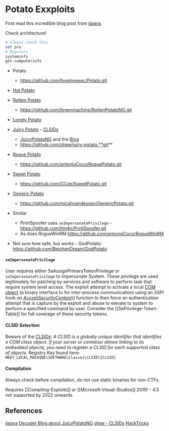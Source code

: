 # Potato Exxploits

First read this incredible blog post from [jlajara](https://jlajara.gitlab.io/Potatoes_Windows_Privesc). 

Check architecture!
```powershell
# Always check this
set pro
# Regulars
systeminfo
get-computerinfo
```

- Potato
	- https://github.com/foxglovesec/Potato.git
- [Hot Potato](https://jlajara.gitlab.io/Potatoes_Windows_Privesc#hotPotato)
- [Rotten Potato](https://jlajara.gitlab.io/Potatoes_Windows_Privesc#rottenPotato)
	- https://github.com/breenmachine/RottenPotatoNG.git
- [Lonely Potato](https://jlajara.gitlab.io/Potatoes_Windows_Privesc#lonelyPotato)
- [Juicy Potato](https://jlajara.gitlab.io/Potatoes_Windows_Privesc#juicyPotato) - [CLSIDs](https://github.com/ohpe/juicy-potato/blob/master/CLSID/README.md)
	- [JuicyPotatoNG](https://github.com/antonioCoco/JuicyPotatoNG) and the [Blog](https://decoder.cloud/2022/09/21/giving-juicypotato-a-second-chance-juicypotatong/)
	- https://github.com/ohpe/juicy-potato.**git**
- [Rogue Potato](https://jlajara.gitlab.io/Potatoes_Windows_Privesc#roguePotato)
	- https://github.com/antonioCoco/RoguePotato.git
- [Sweet Potato](https://jlajara.gitlab.io/Potatoes_Windows_Privesc#sweetPotato)
	- https://github.com/CCob/SweetPotato.git
- [Generic Potato](https://jlajara.gitlab.io/Potatoes_Windows_Privesc#genericPotato)
	- https://github.com/micahvandeusen/GenericPotato.git

- Similar
	- PrintSpoofer uses `seImpersonatePrivilege` - https://github.com/itm4n/PrintSpoofer.git
	- As does RogueWinRM https://github.com/antonioCoco/RogueWinRM 
- Not sure how safe, but works - GodPotato: https://github.com/BeichenDream/GodPotato 


#### `seImpersonatePrivilege`

User requires either SeAssignPrimaryTokenPrivilege or `seImpersonatePrivilege` to impersonate System. These privilege are used legitimately for patching by services and software to perform task that require system level access. The exploit attempt to activate a local [COM object](https://en.wikipedia.org/wiki/Component_Object_Model) (a binary interface to for inter-process communication) using an SSPI hook on _[AcceptSecurityContext()](https://learn.microsoft.com/en-us/windows/win32/api/sspi/nf-sspi-acceptsecuritycontext)_ function to then force an authentication attempt that is capture by the exploit and abuse to elevate to system to perform a specified command by user. Consider the [[SePrivilege-Token-Table]] for full coverage of these security tokens.

#### CLSID Selection

Beware of the [CLSIDs](https://learn.microsoft.com/en-us/windows/win32/com/clsid-key-hklm): *A CLSID is a globally unique identifier that identifies a COM class object. If your server or container allows linking to its embedded objects, you need to register a CLSID for each supported class of objects.* Registry Key found here: `HKEY_LOCAL_MACHINE\SOFTWARE\Classes\CLSID\{CLSID}`

#### Compilation

Always check before compilation, do not use static binaries for non-CTFs. 

Requires [[Compiling-Exploits]] or [[Microsoft-Visual-Studios]] 2019! - 4.5 not supported by 2022 onwards. 

## References

[jlajara](https://jlajara.gitlab.io/Potatoes_Windows_Privesc)
[Decoder Blog about JuicyPotatoNG](https://decoder.cloud/2022/09/21/giving-juicypotato-a-second-chance-juicypotatong/)
[ohpe - CLSIDs](https://github.com/ohpe/juicy-potato/blob/master/CLSID/README.md)
[HackTricks](https://book.hacktricks.xyz/windows-hardening/windows-local-privilege-escalation/privilege-escalation-abusing-tokens)
